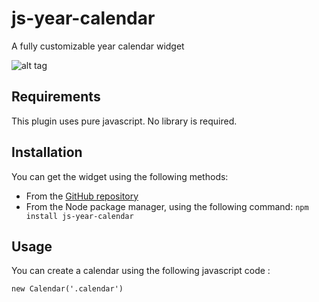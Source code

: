 # js-year-calendar
A fully customizable year calendar widget

![alt tag](http://www.bootstrap-year-calendar.com/img/calendar.png)

## Requirements

This plugin uses pure javascript. No library is required.

## Installation
You can get the widget using the following methods:
- From the [GitHub repository](https://github.com/year-calendar/js-year-calendar/releases)
- From the Node package manager, using the following command: `npm install js-year-calendar`

## Usage

You can create a calendar using the following javascript code :
```
new Calendar('.calendar')
```
